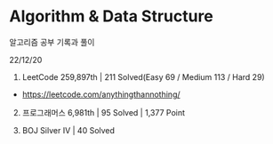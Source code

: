 # Algorithm & Data Structure

알고리즘 공부 기록과 풀이

22/12/20

1. LeetCode 259,897th | 211 Solved(Easy 69 / Medium 113 / Hard 29)
- https://leetcode.com/anythingthannothing/

2. 프로그래머스 6,981th | 95 Solved | 1,377 Point

3. BOJ Silver IV | 40 Solved